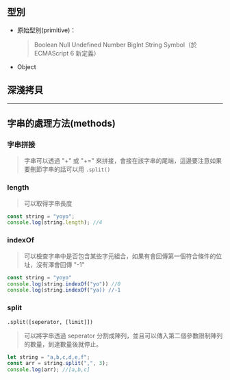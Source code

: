 ## 型別

- 原始型別(primitive)：

  > Boolean
  > Null
  > Undefined
  > Number
  > BigInt
  > String
  > Symbol（於 ECMAScript 6 新定義）

- Object

## 深淺拷貝

---

## 字串的處理方法(methods)

### 字串拼接

> 字串可以透過 "+" 或 "+=" 來拼接，會接在該字串的尾端，這邊要注意如果要刪節字串的話可以用 `.split()`

### length

> 可以取得字串長度

```js
const string = "yoyo";
console.log(string.length); //4
```

### indexOf

> 可以檢查字串中是否包含某些字元組合，如果有會回傳第一個符合條件的位址，沒有澤會回傳 "-1"

```js
const string = "yoyo"
console.log(string.indexOf("yo")) //0
console.log(string.indexOf("ya)) //-1
```

### split

`.split([seperator, [limit]])`

> 可以將字串透過 seperator 分割成陣列，並且可以傳入第二個參數限制陣列的數量，到達數量後就停止。

```js
let string = "a,b,c,d,e,f";
const arr = string.split(",", 3);
console.log(arr); //[a,b,c]
```

